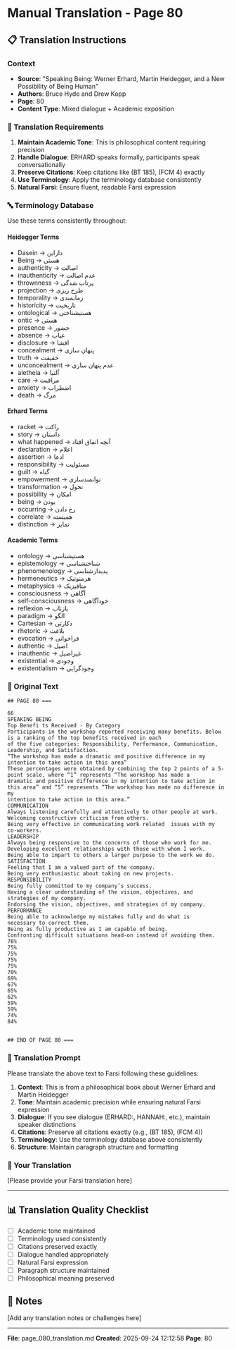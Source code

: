 # Manual Translation - Page 80

## 📋 Translation Instructions

### Context
- **Source**: "Speaking Being: Werner Erhard, Martin Heidegger, and a New Possibility of Being Human"
- **Authors**: Bruce Hyde and Drew Kopp
- **Page**: 80
- **Content Type**: Mixed dialogue + Academic exposition

### 🎯 Translation Requirements

1. **Maintain Academic Tone**: This is philosophical content requiring precision
2. **Handle Dialogue**: ERHARD speaks formally, participants speak conversationally
3. **Preserve Citations**: Keep citations like (BT 185), (FCM 4) exactly
4. **Use Terminology**: Apply the terminology database consistently
5. **Natural Farsi**: Ensure fluent, readable Farsi expression

### 🔤 Terminology Database

Use these terms consistently throughout:

#### Heidegger Terms
- Dasein → دازاین
- Being → هستی
- authenticity → اصالت
- inauthenticity → عدم اصالت
- thrownness → پرتاب شدگی
- projection → طرح ریزی
- temporality → زمانمندی
- historicity → تاریخیت
- ontological → هستیشناختی
- ontic → هستی
- presence → حضور
- absence → غیاب
- disclosure → افشا
- concealment → پنهان سازی
- truth → حقیقت
- unconcealment → عدم پنهان سازی
- aletheia → آلتیا
- care → مراقبت
- anxiety → اضطراب
- death → مرگ

#### Erhard Terms
- racket → راکت
- story → داستان
- what happened → آنچه اتفاق افتاد
- declaration → اعلام
- assertion → ادعا
- responsibility → مسئولیت
- guilt → گناه
- empowerment → توانمندسازی
- transformation → تحول
- possibility → امکان
- being → بودن
- occurring → رخ دادن
- correlate → همبسته
- distinction → تمایز

#### Academic Terms
- ontology → هستیشناسی
- epistemology → شناختشناسی
- phenomenology → پدیدارشناسی
- hermeneutics → هرمنوتیک
- metaphysics → متافیزیک
- consciousness → آگاهی
- self-consciousness → خودآگاهی
- reflexion → بازتاب
- paradigm → الگو
- Cartesian → دکارتی
- rhetoric → بلاغت
- evocation → فراخوانی
- authentic → اصیل
- inauthentic → غیراصیل
- existential → وجودی
- existentialism → وجودگرایی


### 📝 Original Text

```
## PAGE 80 ===

66
SPEAKING BEING
Top Benefi ts Received - By Category
Participants in the workshop reported receiving many benefits. Below is a ranking of the top benefits received in each
of the five categories: Responsibility, Performance, Communication, Leadership, and Satisfaction.
“The workshop has made a dramatic and positive difference in my intention to take action in this area”
These percentages were obtained by combining the top 2 points of a 5-point scale, where “1” represents “The workshop has made a 
dramatic and positive difference in my intention to take action in this area” and “5” represents “The workshop has made no difference in my 
intention to take action in this area.”
COMMUNICATION
Always listening carefully and attentively to other people at work.
Welcoming constructive criticism from others.
Being very effective in communicating work related  issues with my 
co-workers.
LEADERSHIP
Always being responsive to the concerns of those who work for me.
Developing excellent relationships with those with whom I work.
Being able to impart to others a larger purpose to the work we do.
SATISFACTION
Feeling that I am a valued part of the company.
Being very enthusiastic about taking on new projects.
RESPONSIBILITY
Being fully committed to my company’s success.
Having a clear understanding of the vision, objectives, and 
strategies of my company.
Endorsing the vision, objectives, and strategies of my company. 
PERFORMANCE
Being able to acknowledge my mistakes fully and do what is
necessary to correct them.
Being as fully productive as I am capable of being.
Confronting difficult situations head-on instead of avoiding them. 
76%
75%
75%
75%
75%
70%
69%
67%
65%
62%
59%
59%
74%
84%


## END OF PAGE 80 ===
```

### 🤖 Translation Prompt

Please translate the above text to Farsi following these guidelines:

1. **Context**: This is from a philosophical book about Werner Erhard and Martin Heidegger
2. **Tone**: Maintain academic precision while ensuring natural Farsi expression
3. **Dialogue**: If you see dialogue (ERHARD:, HANNAH:, etc.), maintain speaker distinctions
4. **Citations**: Preserve all citations exactly (e.g., (BT 185), (FCM 4))
5. **Terminology**: Use the terminology database above consistently
6. **Structure**: Maintain paragraph structure and formatting

### 📄 Your Translation

[Please provide your Farsi translation here]

---

## 📊 Translation Quality Checklist

- [ ] Academic tone maintained
- [ ] Terminology used consistently
- [ ] Citations preserved exactly
- [ ] Dialogue handled appropriately
- [ ] Natural Farsi expression
- [ ] Paragraph structure maintained
- [ ] Philosophical meaning preserved

## 📝 Notes

[Add any translation notes or challenges here]

---

**File**: page_080_translation.md
**Created**: 2025-09-24 12:12:58
**Page**: 80
